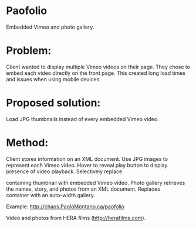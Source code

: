 Paofolio
========

Embedded Vimeo and photo gallery.

Problem:
======
Client wanted to display multiple Vimeo videos on their page. 
They chose to embed each video directly on the front page.
This created long load times and issues when using mobile devices.

Proposed solution:
======
Load JPG thumbnails instead of every embedded Vimeo video.

Method:
======
Client stores information on an XML document.
Use JPG images to represent each Vimeo video.
Hover to reveal play button to display presence of video playback.
Selectively replace <div> containing thumbnail with embedded Vimeo video.
Photo gallery retrieves the names, story, and photos from an XML document.
Replaces <div> container with an auto-width gallery.

Example: http://chaos.PaoloMontano.ca/paofolio

Video and photos from HERA films (http://herafilms.com).
